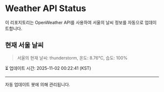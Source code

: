 
# Weather API Status

이 리포지토리는 OpenWeather API를 사용하여 서울의 날씨 정보를 자동으로 업데이트합니다.

## 현재 서울 날씨
> 서울의 현재 날씨: thunderstorm, 온도: 8.76°C, 습도: 100%

⏳ 업데이트 시간: 2025-11-02 00:22:41 (KST)

---
자동 업데이트 봇에 의해 관리됩니다.
